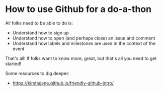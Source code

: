 # How to use Github for a do-a-thon

All folks need to be able to do is:
 * Understand how to sign up
 * Understand how to open (and perhaps close) an issue and comment
 * Understand how labels and milestones are used in the context of the event

That's all! If folks want to know more, great, but that's all you need to get started!

Some resources to dig deeper:
  * https://kirstiejane.github.io/friendly-github-intro/
